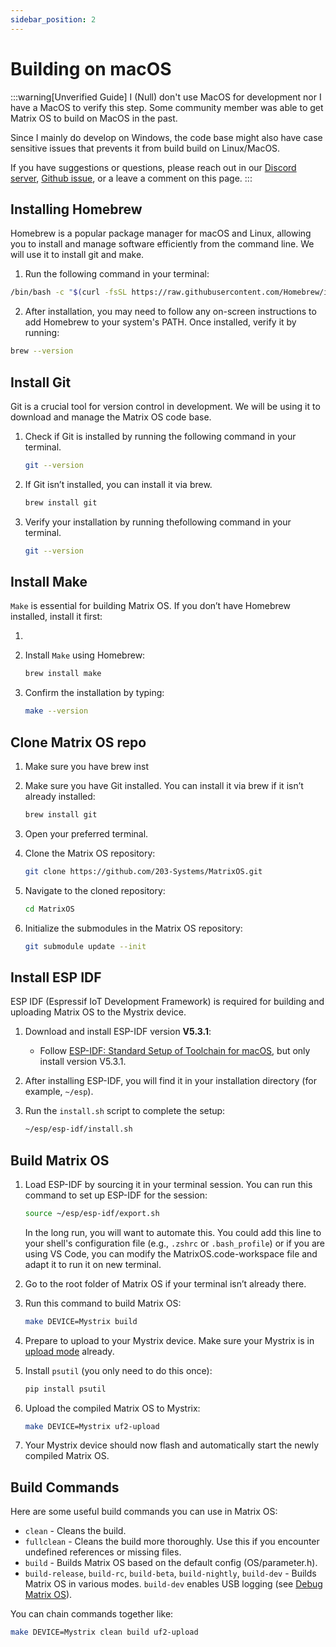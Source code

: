 ```yaml
---
sidebar_position: 2
---
```


# Building on macOS

:::warning[Unverified Guide]
I (Null) don't use MacOS for development nor I have a MacOS to verify this step. Some community member was able to get Matrix OS to build on MacOS in the past.

Since I mainly do develop on Windows, the code base might also have case sensitive issues that prevents it from build build on Linux/MacOS.

If you have suggestions or questions, please reach out in our [Discord server](https://discord.gg/rRVCBHHPfw), [Github issue](https://github.com/203-Systems/Matrix-Wiki), or a leave a comment on this page.
:::

## Installing Homebrew

Homebrew is a popular package manager for macOS and Linux, allowing you to install and manage software efficiently from the command line. We will use it to install git and make.

1. Run the following command in your terminal:

```bash
/bin/bash -c "$(curl -fsSL https://raw.githubusercontent.com/Homebrew/install/HEAD/install.sh)"
```

2. After installation, you may need to follow any on-screen instructions to add Homebrew to your system's PATH. Once installed, verify it by running:

```bash
brew --version
```

## Install Git 
Git is a crucial tool for version control in development. We will be using it to download and manage the Matrix OS code base.

1. Check if Git is installed by running the following command in your terminal.
    ```bash
    git --version 
    ```

2. If Git isn’t installed, you can install it via brew.
   ```bash
   brew install git
   ```
3. Verify your installation by running thefollowing command in your terminal.
    ```bash
    git --version 
    ```

## Install Make
`Make` is essential for building Matrix OS. If you don’t have Homebrew installed, install it first:

1. 

2. Install `Make` using Homebrew:
   ```bash
   brew install make
   ```

3. Confirm the installation by typing:
   ```bash
   make --version
   ```


## Clone Matrix OS repo
1. Make sure you have brew inst
1. Make sure you have Git installed. You can install it via brew if it isn’t already installed:
   ```bash
   brew install git
   ```

2. Open your preferred terminal.

3. Clone the Matrix OS repository:
   ```bash
   git clone https://github.com/203-Systems/MatrixOS.git
   ```

4. Navigate to the cloned repository:
   ```bash
   cd MatrixOS
   ```

5. Initialize the submodules in the Matrix OS repository:
   ```bash
   git submodule update --init
   ```

## Install ESP IDF

ESP IDF (Espressif IoT Development Framework) is required for building and uploading Matrix OS to the Mystrix device. 

1. Download and install ESP-IDF version **V5.3.1**:
   - Follow [ESP-IDF: Standard Setup of Toolchain for macOS](https://docs.espressif.com/projects/esp-idf/en/stable/esp32/get-started/macos-setup.html), but only install version V5.3.1.

2. After installing ESP-IDF, you will find it in your installation directory (for example, `~/esp`).

3. Run the `install.sh` script to complete the setup:
   ```bash
   ~/esp/esp-idf/install.sh
   ```

## Build Matrix OS

1. Load ESP-IDF by sourcing it in your terminal session. You can run this command to set up ESP-IDF for the session:
   ```bash
   source ~/esp/esp-idf/export.sh
   ```

   In the long run, you will want to automate this. You could add this line to your shell's configuration file (e.g., `.zshrc` or `.bash_profile`) or if you are using VS Code, you can modify the MatrixOS.code-workspace file and adapt it to run it on new terminal.

2. Go to the root folder of Matrix OS if your terminal isn’t already there.

3. Run this command to build Matrix OS:
   ```bash
   make DEVICE=Mystrix build
   ```

4. Prepare to upload to your Mystrix device. Make sure your Mystrix is in [upload mode](/docs/Mystrix/MystrixSpecific/UpdateMatrixOS#enter-os-update-mode) already.

5. Install `psutil` (you only need to do this once):
   ```bash
   pip install psutil
   ```

6. Upload the compiled Matrix OS to Mystrix:
   ```bash
   make DEVICE=Mystrix uf2-upload
   ```

7. Your Mystrix device should now flash and automatically start the newly compiled Matrix OS.

## Build Commands

Here are some useful build commands you can use in Matrix OS:

- `clean` - Cleans the build.
- `fullclean` - Cleans the build more thoroughly. Use this if you encounter undefined references or missing files.
- `build` - Builds Matrix OS based on the default config (OS/parameter.h).
- `build-release`, `build-rc`, `build-beta`, `build-nightly`, `build-dev` - Builds Matrix OS in various modes. `build-dev` enables USB logging (see [Debug Matrix OS](/docs/Developer/DebugMatrixOS)).

You can chain commands together like:
```bash
make DEVICE=Mystrix clean build uf2-upload
```